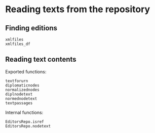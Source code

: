 # Reading texts from the repository

## Finding editions

```@docs
xmlfiles
xmlfiles_df
```

## Reading text contents

Exported functions:

```@docs
textforurn
diplomaticnodes
normalizednodes
diplnodetext
normednodetext
textpassages
```

Internal functions:

```@docs
EditorsRepo.isref
EditorsRepo.nodetext
```